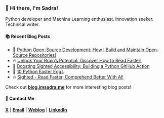### :wave: Hi there, I'm Sadra!
Python developer and Machine Learning enthusiast. Innovation seeker. Technical writer.

#### :books: Recent Blog Posts
<!-- BLOGPOSTS:START -->
 - 🚀 [Python Open-Source Development: How I Build and Maintain Open-Source Repositories!](https://blog.imsadra.me/python-open-source-development-how-i-build-and-maintain-open-source-repositories)
 - 🔥 [Unlock Your Brain’s Potential: Discover How to Read Faster!](https://blog.imsadra.me/unlock-your-brains-potential-discover-how-to-read-faster)
 - 💯 [Boosting Sighted Accessibility: Building a Python GitHub Action](https://blog.imsadra.me/boosting-sighted-accessibility-building-a-python-github-action)
 - 🚀 [10 Python Easter Eggs](https://blog.imsadra.me/10-python-easter-eggs)
 - 🔥 [Sighted - Read Faster, Comprehend Better With AI!](https://blog.imsadra.me/sighted-read-faster-comprehend-better-with-ai)<!-- BLOGPOSTS:END -->

Check out [__blog.imsadra.me__](https://blog.imsadra.me) for more interesting blog posts!

#### :call_me_hand: Contact Me
[__X__](https://x.com/lnxpylnxpy) | [__Email__](mailto:lnxpylnxpy@gmail.com) | [__Weblog__](https://imsadra.me) | [__LinkedIn__](https://www.linkedin.com/in/sadra-yahyapour/)
